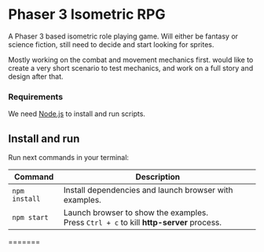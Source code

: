 # Phaser 3 Isometric RPG

A Phaser 3 based isometric role playing game.
Will either be fantasy or science fiction, still need to decide
and start looking for sprites.

Mostly working on the combat and movement mechanics first.
would like to create a very short scenario to test mechanics,
and work on a full story and design after that.

### Requirements

We need [Node.js](https://nodejs.org) to install and run scripts.

## Install and run

Run next commands in your terminal:

| Command | Description |
|---------|-------------|
| `npm install` | Install dependencies and launch browser with examples.|
| `npm start` | Launch browser to show the examples. <br> Press `Ctrl + c` to kill **http-server** process. |
=======
